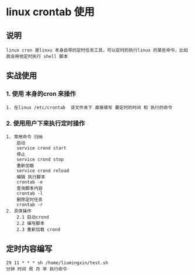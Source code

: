 # linux crontab 使用
## 说明
    linux cron 是linxu 本身自带的定时任务工具，可以定时的执行linux 的某些命令，比如我会用他定时执行 shell 脚本
## 实战使用

### 1. 使用 本身的cron 来操作
    1. 在linux /etc/crontab  该文件夹下 直接填写 要定时的时间 和 执行的命令
### 2. 使用用户下来执行定时操作
    1. 常用命令 归纳
        启动
        service crond start
        停止
        service crond stop
        重新加载
        service crond reload
        编辑 执行脚本
        crontab -e 
        查询脚本内容 
        crontab -l
        删除定时任务 
        crontab -r
    2. 具体操作
        2.1 启动crond
        2.2 编写脚本
        2.3 重新加载 crond
        
## 定时内容编写 
    29 11 * * * sh /home/liumingxin/test.sh
    分钟 时间 周 月 年 执行命令
    
        
